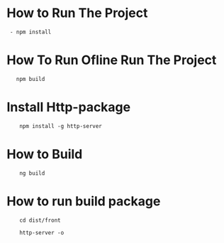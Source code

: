  # How to Run The Project
 ```
  - npm install
 ```

# How To Run Ofline Run The Project

```
   npm build
```
# Install Http-package
```
    npm install -g http-server 
```
# How to Build

```
    ng build
```

# How to run build package
  ```
      cd dist/front

      http-server -o
  ```    
          